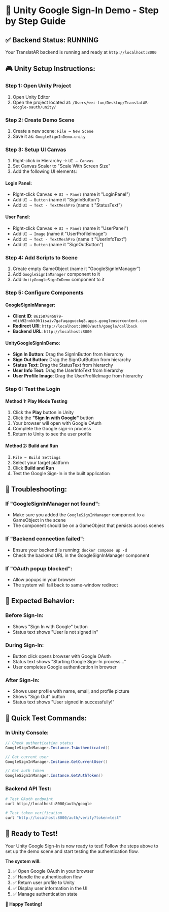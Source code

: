 # 🚀 Unity Google Sign-In Demo - Step by Step Guide

## ✅ **Backend Status: RUNNING**
Your TranslatAR backend is running and ready at `http://localhost:8000`

## 🎮 **Unity Setup Instructions:**

### **Step 1: Open Unity Project**
1. Open Unity Editor
2. Open the project located at: `/Users/wei-lun/Desktop/TranslatAR-Google-oauth/unity/`

### **Step 2: Create Demo Scene**
1. Create a new scene: `File → New Scene`
2. Save it as: `GoogleSignInDemo.unity`

### **Step 3: Setup UI Canvas**
1. Right-click in Hierarchy → `UI → Canvas`
2. Set Canvas Scaler to "Scale With Screen Size"
3. Add the following UI elements:

#### **Login Panel:**
- Right-click Canvas → `UI → Panel` (name it "LoginPanel")
- Add `UI → Button` (name it "SignInButton")
- Add `UI → Text - TextMeshPro` (name it "StatusText")

#### **User Panel:**
- Right-click Canvas → `UI → Panel` (name it "UserPanel")
- Add `UI → Image` (name it "UserProfileImage")
- Add `UI → Text - TextMeshPro` (name it "UserInfoText")
- Add `UI → Button` (name it "SignOutButton")

### **Step 4: Add Scripts to Scene**
1. Create empty GameObject (name it "GoogleSignInManager")
2. Add `GoogleSignInManager` component to it
3. Add `UnityGoogleSignInDemo` component to it

### **Step 5: Configure Components**

#### **GoogleSignInManager:**
- **Client ID**: `861587845879-v6ih92nnkk9h1isaiv7gafaqaguockq8.apps.googleusercontent.com`
- **Redirect URI**: `http://localhost:8000/auth/google/callback`
- **Backend URL**: `http://localhost:8000`

#### **UnityGoogleSignInDemo:**
- **Sign In Button**: Drag the SignInButton from hierarchy
- **Sign Out Button**: Drag the SignOutButton from hierarchy
- **Status Text**: Drag the StatusText from hierarchy
- **User Info Text**: Drag the UserInfoText from hierarchy
- **User Profile Image**: Drag the UserProfileImage from hierarchy

### **Step 6: Test the Login**

#### **Method 1: Play Mode Testing**
1. Click the **Play** button in Unity
2. Click the **"Sign In with Google"** button
3. Your browser will open with Google OAuth
4. Complete the Google sign-in process
5. Return to Unity to see the user profile

#### **Method 2: Build and Run**
1. `File → Build Settings`
2. Select your target platform
3. Click **Build and Run**
4. Test the Google Sign-In in the built application

## 🔧 **Troubleshooting:**

### **If "GoogleSignInManager not found":**
- Make sure you added the `GoogleSignInManager` component to a GameObject in the scene
- The component should be on a GameObject that persists across scenes

### **If "Backend connection failed":**
- Ensure your backend is running: `docker compose up -d`
- Check the backend URL in the GoogleSignInManager component

### **If "OAuth popup blocked":**
- Allow popups in your browser
- The system will fall back to same-window redirect

## 📱 **Expected Behavior:**

### **Before Sign-In:**
- Shows "Sign In with Google" button
- Status text shows "User is not signed in"

### **During Sign-In:**
- Button click opens browser with Google OAuth
- Status text shows "Starting Google Sign-In process..."
- User completes Google authentication in browser

### **After Sign-In:**
- Shows user profile with name, email, and profile picture
- Shows "Sign Out" button
- Status text shows "User signed in successfully!"

## 🎯 **Quick Test Commands:**

### **In Unity Console:**
```csharp
// Check authentication status
GoogleSignInManager.Instance.IsAuthenticated()

// Get current user
GoogleSignInManager.Instance.GetCurrentUser()

// Get auth token
GoogleSignInManager.Instance.GetAuthToken()
```

### **Backend API Test:**
```bash
# Test OAuth endpoint
curl http://localhost:8000/auth/google

# Test token verification
curl "http://localhost:8000/auth/verify?token=test"
```

## 🚀 **Ready to Test!**

Your Unity Google Sign-In is now ready to test! Follow the steps above to set up the demo scene and start testing the authentication flow.

**The system will:**
1. ✅ Open Google OAuth in your browser
2. ✅ Handle the authentication flow
3. ✅ Return user profile to Unity
4. ✅ Display user information in the UI
5. ✅ Manage authentication state

**🎉 Happy Testing!**